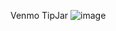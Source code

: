 Venmo TipJar
![image](https://github.com/cargocultscience/topstepx/assets/28972498/3edd5827-30a0-416c-bd3e-861759a7d04c)
